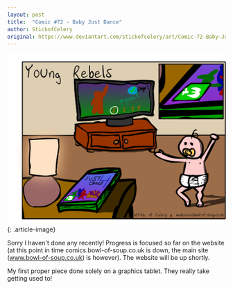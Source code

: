 ```yaml
---
layout: post
title:  "Comic #72 - Baby Just Dance"
author: StickofCelery
original: https://www.deviantart.com/stickofcelery/art/Comic-72-Baby-Just-Dance-443866370
---
```


![](/assets/img/2014-03-30.webp)
{: .article-image}

Sorry I haven't done any recently! Progress is focused so far on the website (at this point in time comics.bowl-of-soup.co.uk is down, the main site (www.bowl-of-soup.co.uk) is however). The website will be up shortly.

My first proper piece done solely on a graphics tablet. They really take getting used to!
